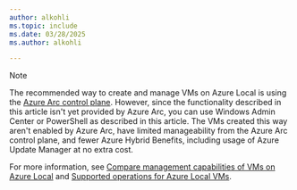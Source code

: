 ```yaml
---
author: alkohli
ms.topic: include
ms.date: 03/28/2025
ms.author: alkohli

---
```


<!--- Link must remain site-relative to prevent build issues with incoming includes from the windowsserverdocs repo --->

> [!NOTE]
> The recommended way to create and manage VMs on Azure Local is using the [Azure Arc control plane](../manage/azure-arc-vm-management-overview.md). However, since the functionality described in this article isn't yet provided by Azure Arc, you can use Windows Admin Center or PowerShell as described in this article. The VMs created this way aren't enabled by Azure Arc, have limited manageability from the Azure Arc control plane, and fewer Azure Hybrid Benefits, including usage of Azure Update Manager at no extra cost.
>
> For more information, see [Compare management capabilities of VMs on Azure Local](../concepts/compare-vm-management-capabilities.md) and [Supported operations for Azure Local VMs](../manage/virtual-machine-operations.md).
